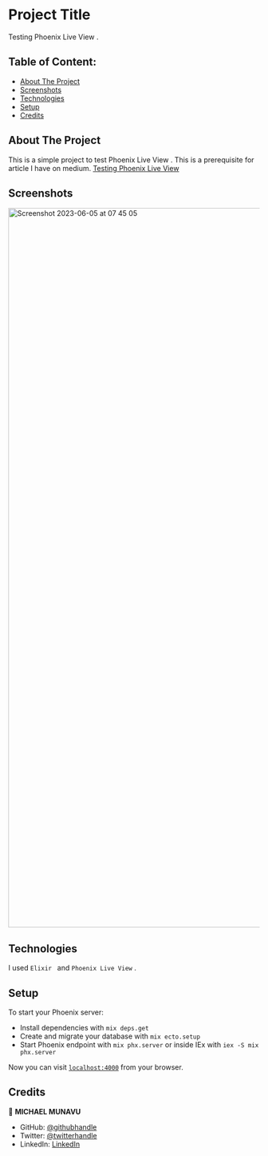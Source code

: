 # Project Title

Testing Phoenix Live View .

## Table of Content:

- [About The Project](#about-the-project)
- [Screenshots](#screenshots)
- [Technologies](#technologies)
- [Setup](#setup)
- [Credits](#credits)

## About The Project

This is a simple project to test Phoenix Live View . This is a prerequisite for article I have on medium.
[Testing Phoenix Live View](https://medium.com/@michaelmunavu83/uploading-images-in-phoenix-live-view-459b481a8385)

## Screenshots

<img width="1440" alt="Screenshot 2023-06-05 at 07 45 05" src="https://github.com/MICHAELMUNAVU83/art_store/assets/86654131/3b8a3c8f-5979-4375-a409-d66e69845ab1">

## Technologies

I used `Elixir ` and `Phoenix Live View` .

## Setup

To start your Phoenix server:

- Install dependencies with `mix deps.get`
- Create and migrate your database with `mix ecto.setup`
- Start Phoenix endpoint with `mix phx.server` or inside IEx with `iex -S mix phx.server`

Now you can visit [`localhost:4000`](http://localhost:4000) from your browser.

## Credits

👤 **MICHAEL MUNAVU**

- GitHub: [@githubhandle](https://github.com/MICHAELMUNAVU83)
- Twitter: [@twitterhandle](https://twitter.com/MichaelTrance1)
- LinkedIn: [LinkedIn](https://www.linkedin.com/in/michael-munavu-78703a218/)
